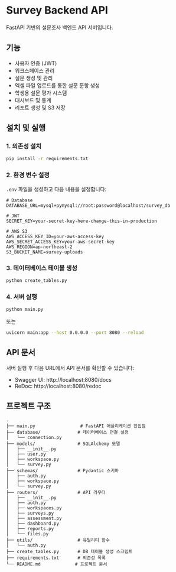 # Survey Backend API

FastAPI 기반의 설문조사 백엔드 API 서버입니다.

## 기능

- 사용자 인증 (JWT)
- 워크스페이스 관리
- 설문 생성 및 관리
- 엑셀 파일 업로드를 통한 설문 문항 생성
- 학생용 설문 평가 시스템
- 대시보드 및 통계
- 리포트 생성 및 S3 저장

## 설치 및 실행

### 1. 의존성 설치

```bash
pip install -r requirements.txt
```

### 2. 환경 변수 설정

`.env` 파일을 생성하고 다음 내용을 설정합니다:

```env
# Database
DATABASE_URL=mysql+pymysql://root:password@localhost/survey_db

# JWT
SECRET_KEY=your-secret-key-here-change-this-in-production

# AWS S3
AWS_ACCESS_KEY_ID=your-aws-access-key
AWS_SECRET_ACCESS_KEY=your-aws-secret-key
AWS_REGION=ap-northeast-2
S3_BUCKET_NAME=survey-uploads
```

### 3. 데이터베이스 테이블 생성

```bash
python create_tables.py
```

### 4. 서버 실행

```bash
python main.py
```

또는

```bash
uvicorn main:app --host 0.0.0.0 --port 8080 --reload
```

## API 문서

서버 실행 후 다음 URL에서 API 문서를 확인할 수 있습니다:

- Swagger UI: http://localhost:8080/docs
- ReDoc: http://localhost:8080/redoc

## 프로젝트 구조

```
.
├── main.py                 # FastAPI 애플리케이션 진입점
├── database/              # 데이터베이스 연결 설정
│   └── connection.py
├── models/                # SQLAlchemy 모델
│   ├── __init__.py
│   ├── user.py
│   ├── workspace.py
│   └── survey.py
├── schemas/               # Pydantic 스키마
│   ├── auth.py
│   ├── workspace.py
│   └── survey.py
├── routers/               # API 라우터
│   ├── __init__.py
│   ├── auth.py
│   ├── workspaces.py
│   ├── surveys.py
│   ├── assessment.py
│   ├── dashboard.py
│   ├── reports.py
│   └── files.py
├── utils/                 # 유틸리티 함수
│   └── auth.py
├── create_tables.py       # DB 테이블 생성 스크립트
├── requirements.txt       # 의존성 목록
└── README.md             # 프로젝트 문서
``` 